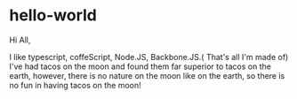 # hello-world


Hi All,

I like typescript, coffeScript, Node.JS, Backbone.JS.( That's all I'm made of)
I've had tacos on the moon and found them far superior to tacos on the earth, however, there is no nature on the moon like on the earth, so there is no fun in having tacos on the moon!
